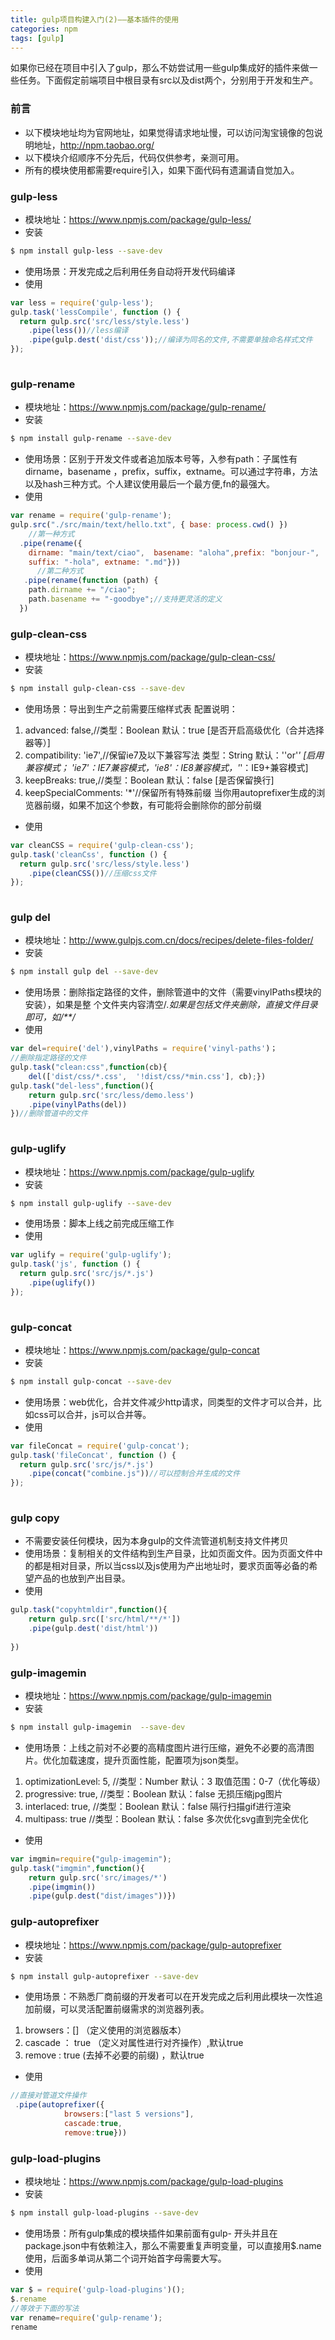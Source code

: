 ```yaml
---
title: gulp项目构建入门(2)——基本插件的使用
categories: npm
tags: [gulp]
---
```


如果你已经在项目中引入了gulp，那么不妨尝试用一些gulp集成好的插件来做一些任务。下面假定前端项目中根目录有src以及dist两个，分别用于开发和生产。

<!--more-->
### 前言
* 以下模块地址均为官网地址，如果觉得请求地址慢，可以访问淘宝镜像的包说明地址，http://npm.taobao.org/
* 以下模块介绍顺序不分先后，代码仅供参考，亲测可用。
* 所有的模块使用都需要require引入，如果下面代码有遗漏请自觉加入。

### gulp-less
* 模块地址：https://www.npmjs.com/package/gulp-less/ 
* 安装
``` bash
$ npm install gulp-less --save-dev 
```
* 使用场景：开发完成之后利用任务自动将开发代码编译
* 使用
``` javascript
var less = require('gulp-less');
gulp.task('lessCompile', function () {
  return gulp.src('src/less/style.less')
    .pipe(less())//less编译 
    .pipe(gulp.dest('dist/css'));//编译为同名的文件,不需要单独命名样式文件
});
 
```

### gulp-rename
* 模块地址：https://www.npmjs.com/package/gulp-rename/ 
* 安装
``` bash
$ npm install gulp-rename --save-dev 
```
* 使用场景：区别于开发文件或者追加版本号等，入参有path：子属性有dirname，basename ，prefix，suffix，extname。可以通过字符串，方法以及hash三种方式。个人建议使用最后一个最方便,fn的最强大。
* 使用
``` javascript
var rename = require('gulp-rename');
gulp.src("./src/main/text/hello.txt", { base: process.cwd() })
    //第一种方式
  .pipe(rename({
    dirname: "main/text/ciao",  basename: "aloha",prefix: "bonjour-",
    suffix: "-hola", extname: ".md"}))
      //第二种方式
   .pipe(rename(function (path) {
    path.dirname += "/ciao";
    path.basename += "-goodbye";//支持更灵活的定义
  })
```

### gulp-clean-css
* 模块地址：https://www.npmjs.com/package/gulp-clean-css/ 
* 安装
``` bash
$ npm install gulp-clean-css --save-dev 
```
* 使用场景：导出到生产之前需要压缩样式表
配置说明：
1. advanced: false,//类型：Boolean 默认：true [是否开启高级优化（合并选择器等）]
2. compatibility: 'ie7',//保留ie7及以下兼容写法 类型：String 默认：''or'*' [启用兼容模式； 'ie7'：IE7兼容模式，'ie8'：IE8兼容模式，'*'：IE9+兼容模式]
3. keepBreaks: true,//类型：Boolean 默认：false [是否保留换行]
4. keepSpecialComments: '*'//保留所有特殊前缀 当你用autoprefixer生成的浏览器前缀，如果不加这个参数，有可能将会删除你的部分前缀
* 使用
``` javascript
var cleanCSS = require('gulp-clean-css');
gulp.task('cleanCss', function () {
  return gulp.src('src/less/style.less')
    .pipe(cleanCSS())//压缩css文件
});
 
```

### gulp del
* 模块地址：http://www.gulpjs.com.cn/docs/recipes/delete-files-folder/ 
* 安装
``` bash
$ npm install gulp del --save-dev 
```
* 使用场景：删除指定路径的文件，删除管道中的文件（需要vinylPaths模块的安装），如果是整
个文件夹内容清空/*.如果是包括文件夹删除，直接文件目录即可，如/**/*
* 使用
``` javascript
var del=require('del'),vinylPaths = require('vinyl-paths')；
//删除指定路径的文件
gulp.task("clean:css",function(cb){
	del(['dist/css/*.css',  '!dist/css/*min.css'], cb);})
gulp.task("del-less",function(){
	return gulp.src('src/less/demo.less')
	.pipe(vinylPaths(del))
})//删除管道中的文件
 
```

### gulp-uglify

* 模块地址：https://www.npmjs.com/package/gulp-uglify 
* 安装
``` bash
$ npm install gulp-uglify --save-dev 
```
* 使用场景：脚本上线之前完成压缩工作
* 使用
``` javascript
var uglify = require('gulp-uglify');
gulp.task('js', function () {
  return gulp.src('src/js/*.js')
    .pipe(uglify())
});
 
```


### gulp-concat
* 模块地址：https://www.npmjs.com/package/gulp-concat 
* 安装
``` bash
$ npm install gulp-concat --save-dev 
```
* 使用场景：web优化，合并文件减少http请求，同类型的文件才可以合并，比如css可以合并，js可以合并等。
* 使用
``` javascript
var fileConcat = require('gulp-concat');
gulp.task('fileConcat', function () {
  return gulp.src('src/js/*.js') 
    .pipe(concat("combine.js"))//可以控制合并生成的文件
});
 
```

### gulp copy 
* 不需要安装任何模块，因为本身gulp的文件流管道机制支持文件拷贝
* 使用场景：复制相关的文件结构到生产目录，比如页面文件。因为页面文件中的都是相对目录，所以当css以及js使用为产出地址时，要求页面等必备的希望产品的也放到产出目录。
* 使用
``` javascript
gulp.task("copyhtmldir",function(){
	return gulp.src(['src/html/**/*'])
	.pipe(gulp.dest('dist/html'))
	
})
```

### gulp-imagemin
* 模块地址：https://www.npmjs.com/package/gulp-imagemin 
* 安装
``` bash
$ npm install gulp-imagemin  --save-dev 
```
* 使用场景：上线之前对不必要的高精度图片进行压缩，避免不必要的高清图片。优化加载速度，提升页面性能，配置项为json类型。
1. optimizationLevel: 5, //类型：Number  默认：3  取值范围：0-7（优化等级）
2. progressive: true, //类型：Boolean 默认：false 无损压缩jpg图片
3. interlaced: true, //类型：Boolean 默认：false 隔行扫描gif进行渲染
4. multipass: true //类型：Boolean 默认：false 多次优化svg直到完全优化 
* 使用
``` javascript
var imgmin=require("gulp-imagemin");
gulp.task("imgmin",function(){
 	return gulp.src('src/images/*')
 	.pipe(imgmin())
	.pipe(gulp.dest("dist/images"))})
```

### gulp-autoprefixer
* 模块地址：https://www.npmjs.com/package/gulp-autoprefixer 
* 安装
``` bash
$ npm install gulp-autoprefixer --save-dev 
```
* 使用场景：不熟悉厂商前缀的开发者可以在开发完成之后利用此模块一次性追加前缀，可以灵活配置前缀需求的浏览器列表。
1. browsers：[]  （定义使用的浏览器版本）
2. cascade ： true  （定义对属性进行对齐操作）,默认true
3. remove : true (去掉不必要的前缀) ，默认true

* 使用
``` javascript
//直接对管道文件操作
 .pipe(autoprefixer({
			browsers:["last 5 versions"],
			cascade:true,
			remove:true}))
```

### gulp-load-plugins
* 模块地址：https://www.npmjs.com/package/gulp-load-plugins 
* 安装
``` bash
$ npm install gulp-load-plugins --save-dev 
```
* 使用场景：所有gulp集成的模块插件如果前面有gulp- 开头并且在package.json中有依赖注入，那么不需要重复声明变量，可以直接用$.name使用，后面多单词从第二个词开始首字母需要大写。
* 使用
``` javascript
var $ = require('gulp-load-plugins')();
$.rename
//等效于下面的写法
var rename=require('gulp-rename');
rename
 
```
